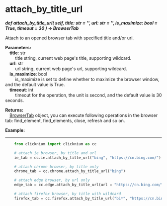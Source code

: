 # attach_by_title_url

***def attach_by_title_url(
        self,
        title: str = '',
        url: str = '',
        is_maximize: bool = True,
        timeout = 30
    ) -> BrowserTab***  

Attach to an opened browser tab with specified title and/or url.

**Parameters:**  
    &emsp;**title**: str   
        &emsp;&emsp; title string, current web page's title, supporting wildcard.  
    &emsp;**url**: str  
        &emsp;&emsp; url string, current web page's url, supporting wildcard.  
    &emsp;**is_maximize**: bool  
        &emsp;&emsp; is_maximize is set to define whether to maximize the browser window, and the default value is True.  
    &emsp;**timeout**: int  
        &emsp;&emsp; timeout for the operation, the unit is second, and the default value is 30 seconds.

**Returns:**  
    &emsp;[BrowserTab](./doc/api/python/webdriver/browser/browser_tab.md) object, you can execute following operations in the browser tab: find_element, find_elements, close, refresh and so on.

**Example:**
***
```python
    from clicknium import clicknium as cc

    # attach ie browser, by title and url
    ie_tab = cc.ie.attach_by_title_url("bing", "https://cn.bing.com/")

    # attach chrome browser, by title only
    chrome_tab = cc.chrome.attach_by_title_url("bing")

    # attach edge browser, by url only
    edge_tab = cc.edge.attach_by_title_url(url = "https://cn.bing.com/")

    # attach firefox browser, by title with wildcard
    firefox_tab = cc.firefox.attach_by_title_url("bi*", "https://cn.bing.com/")
```
